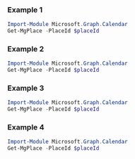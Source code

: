 ### Example 1
```powershell
Import-Module Microsoft.Graph.Calendar
Get-MgPlace -PlaceId $placeId
```
### Example 2
```powershell
Import-Module Microsoft.Graph.Calendar
Get-MgPlace -PlaceId $placeId
```
### Example 3
```powershell
Import-Module Microsoft.Graph.Calendar
Get-MgPlace -PlaceId $placeId
```
### Example 4
```powershell
Import-Module Microsoft.Graph.Calendar
Get-MgPlace -PlaceId $placeId
```
